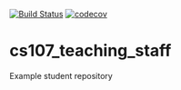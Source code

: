 [![Build Status](https://app.travis-ci.com/cs107-sys-dev/cs107_teaching_staff.svg?branch=main)](https://app.travis-ci.com/cs107-sys-dev/cs107_teaching_staff)
[![codecov](https://codecov.io/gh/cs107-sys-dev/cs107_teaching_staff/branch/main/graph/badge.svg?token=O417IY6Y2O)](https://codecov.io/gh/cs107-sys-dev/cs107_teaching_staff)


# cs107_teaching_staff

Example student repository
